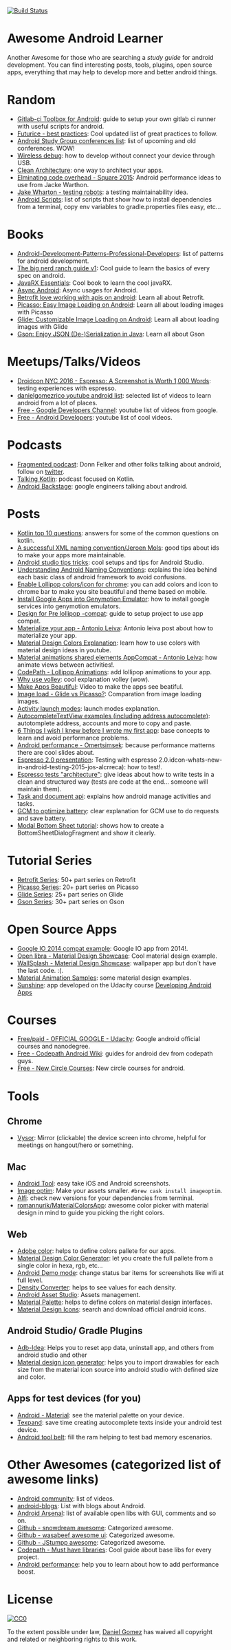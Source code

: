 [![Build Status](https://travis-ci.org/MakinGiants/awesome-android-learner.svg?branch=master)](https://travis-ci.org/MakinGiants/awesome-android-learner)

Awesome Android Learner
==================

Another Awesome for those who are searching a *study guide* for android development.
You can find interesting posts, tools, plugins, open source apps, everything that may help to develop more and better android things.

# Random
* [Gitlab-ci Toolbox for Android](http://blog.makingiants.com/gitlabci-toolbox-for-android/): guide to setup your own gitlab ci runner with useful scripts for android.
* [Futurice - best practices](https://github.com/futurice/android-best-practices): Cool updated list of great practices to follow.
* [Android Study Group conferences list](http://androidstudygroup.github.io/conferences/): list of upcoming and old conferences. WOW!
* [Wireless debug](https://developer.android.com/studio/command-line/adb): how to develop without connect your device through USB.
* [Clean Architecture](https://fernandocejas.com/2014/09/03/architecting-android-the-clean-way/): one way to architect your apps.
* [Elminating code overhead - Square 2015](https://speakerdeck.com/jakewharton/eliminating-code-overhead-square-hq-2015): Android performance ideas to use from Jacke Warthon.
* [Jake Wharton - testing robots](https://academy.realm.io/posts/kau-jake-wharton-testing-robots/): a testing maintainability idea.
* [Android Scripts](https://github.com/caipivara/awesome-android-scripts): list of scripts that show how to install dependencies from a terminal, copy env variables to gradle.properties files easy, etc...

# Books
* [Android-Development-Patterns-Professional-Developers](https://www.amazon.com/Android-Development-Patterns-Professional-Developers/dp/0133923681): list of patterns for android development.
* [The big nerd ranch guide v1](https://www.bignerdranch.com/we-write/android-programming/): Cool guide to learn the basics of every spec on android.
* [JavaRX Essentials](https://www.amazon.com/RxJava-Essentials-Ivan-Morgillo/dp/1784399108 ): Cool book to learn the cool javaRX.
* [Async Android](https://www.amazon.com/Asynchronous-Android-Steve-Liles/dp/1783286873 ): Async usages for Android.
* [Retrofit love working with apis on android](https://leanpub.com/retrofit-love-working-with-apis-on-android): Learn all about Retrofit.
* [Picasso: Easy Image Loading on Android](https://leanpub.com/picasso-image-loading-on-android): Learn all about loading images with Picasso
* [Glide: Customizable  Image Loading on Android](https://leanpub.com/glide-image-loading-on-android): Learn all about loading images with Glide
* [Gson: Enjoy JSON (De-)Serialization in Java](https://leanpub.com/gson-enjoy-json-deserialization-in-java): Learn all about Gson

# Meetups/Talks/Videos
* [Droidcon NYC 2016 - Espresso: A Screenshot is Worth 1,000 Words](https://www.youtube.com/watch?v=fhx_Ji5s3p4): testing experiences with espresso.
* [danielgomezrico youtube android list](https://www.youtube.com/playlist?list=PLVnuKbla7wewsrNP00H9Yhk-Vh6tkEfEQ): selected list of videos to learn android from a lot of places.
* [Free - Google Developers Channel](https://www.youtube.com/user/GoogleDevelopers): youtube list of videos from google.
* [Free - Android Developers](https://www.youtube.com/user/androiddevelopers): youtube list of cool videos.

# Podcasts
* [Fragmented podcast](https://fragmentedpodcast.com/): Donn Felker and other folks talking about android, follow on [twitter](https://twitter.com/FragmentedCast).
* [Talking Kotlin](http://talkingkotlin.com/extensions-with-jake-wharton/): podcast focused on Kotlin.
* [Android Backstage](http://androidbackstage.blogspot.com): google engineers talking about android.

# Posts
* [Kotlin top 10 questions](https://zsmb.co/top-10-kotlin-stack-overflow-questions-1/): answers for some of the common questions on kotlin.
* [A successful XML naming convention/Jeroen Mols](https://jeroenmols.com/blog/2016/03/07/resourcenaming/): good tips about ids to make your apps more maintainable.
* [Android studio tips tricks](https://medium.com/@mmbialas/50-android-studio-tips-tricks-resources-you-should-be-familiar-with-as-an-android-developer-af86e7cf56d2#.y9qzrinr6): cool  setups and tips for Android Studio.
* [Understanding Android Naming Conventions](https://jasonatwood.io/archives/1423): explains the idea behind each basic class of android framework to avoid confusions.
* [Enable Lollipop colors/icon for chrome](https://developers.google.com/web/updates/2014/11/Support-for-theme-color-in-Chrome-39-for-Android): you can add colors and icon to chrome bar to make you site beautiful and theme based on mobile.
* [Install Google Apps into Genymotion Emulator](https://gist.github.com/wbroek/9321145): how to install google services into genymotion emulators.
* [Design for Pre lollipop -compat](https://android-developers.googleblog.com/2014/10/appcompat-v21-material-design-for-pre.html): guide to setup project to use app compat.
* [Materialize your app - Antonio Leiva](http://antonioleiva.com/materialize-app/): Antonio leiva post about how to materialize your app.
* [Material Design Colors Explanation](https://www.youtube.com/watch?v=xYkz0Ueg0L4): learn how to use colors with material design ideas in youtube.
* [Material animations shared elements AppCompat - Antonio Leiva](http://antonioleiva.com/material-design-everywhere/): how animate views between activities!.
* [CodePath - Lollipop Animations](https://guides.codepath.com/android/Circular-Reveal-Animation): add lollipop animations to your app.
* [Why use volley](https://developer.android.com/training/volley/): cool explanation volley (wow).
* [Make Apps Beautiful](https://www.youtube.com/watch?v=CWIc6QE6iNc&list=UUVHFbqXqoYvEWM1Ddxl0QDg): Video to make the apps see beatiful.
* [Image load - Glide vs Picasso?](http://inthecheesefactory.com/blog/get-to-know-glide-recommended-by-google/en): Comparation from image loading images.
* [Activity launch modes](http://inthecheesefactory.com/blog/understand-android-activity-launchmode/en): launch modes explanation.
* [AutocompleteTextView examples (including address autocomplete)](http://android.foxykeep.com/dev/how-to-add-autocompletion-to-an-edittext): autotomplete address, accounts and more to copy and paste.
* [6 Things I wish I knew before I wrote my first app](https://www.philosophicalhacker.com/2015/07/09/6-things-i-wish-i-knew-before-i-wrote-my-first-android-app/): base concepts to learn and avoid performance problems.
* [Android performance - Omertsimsek](https://www.slideshare.net/omertsimsek/andromance-android-performance-devfest-ankara-2013?qid=7c54c68a-2d60-44ce-b4c8-d5bff3477727&v=qf1&b&from_search=8): because performance matterns there are cool slides about.
* [Espresso 2.0 presentation](https://docs.google.com/presentation/d/1EtFKPluGiuxZcr4W_cAziEY_--wbY_1otw44XEBv7JA/edit#slide=id.g98a986571_0_184): Testing with espresso 2.0.idcon-whats-new-in-android-testing-2015-jos-alcrreca): how to test!.
* [Espresso tests "architecture"](http://room-15.github.io/blog/2015/03/19/adventures-in-espresso-p2/): give ideas about how to write tests in a clean and structured way (tests are code at the end... someone will maintain them).
* [Task and document api](https://speakerdeck.com/mathieu_calba/task-and-document-api): explains how android manage activities and tasks.
* [GCM to optimize battery](https://www.bignerdranch.com/blog/optimize-battery-life-with-androids-gcm-network-manager): clear explanation for GCM use to do requests and save battery.
* [Modal Bottom Sheet tutorial](http://www.devexchanges.info/2016/03/modal-bottom-sheet-with-material-design.html): shows how to create a BottomSheetDialogFragment and show it clearly.

# Tutorial Series
* [Retrofit Series](https://futurestud.io/tutorials/retrofit-getting-started-and-android-client): 50+ part series on Retrofit
* [Picasso Series](https://futurestud.io/tutorials/picasso-getting-started-simple-loading): 20+ part series on Picasso
* [Glide Series](https://futurestud.io/tutorials/glide-getting-started): 25+ part series on Glide
* [Gson Series](https://futurestud.io/tutorials/gson-getting-started-with-java-json-serialization-deserialization): 30+ part series on Gson

# Open Source Apps
* [Google IO 2014 compat example](https://github.com/rahulparsani/google-io-2014-compat): Google IO app from 2014!.
* [Open libra - Material Design Showcase](https://github.com/saulmm/OpenLibra-Material): Cool material design example.
* [WallSplash - Material Design Showcase](https://github.com/mikepenz/wallsplash-android): wallpaper app but don´t have the last code. :(.
* [Material Animation Samples](https://github.com/tarek360/Material-Animation-Samples): some material design examples.
* [Sunshine](https://github.com/udacity/Sunshine-Version-2): app developed on the Udacity course [Developing Android Apps](https://www.udacity.com/course/new-android-fundamentals--ud851)

# Courses
* [Free/paid - OFFICIAL GOOGLE - Udacity](https://www.udacity.com/google): Google android official courses and nanodegree.
* [Free - Codepath Android Wiki](https://github.com/codepath/android_guides): guides for android dev from codepath guys.
* [Free - New Circle Courses](https://www.protechtraining.com/training/browse/front-end-web-mobile-development?ncr=1): New circle courses for android.

# Tools
## Chrome
* [Vysor](https://chrome.google.com/webstore/detail/vysor/gidgenkbbabolejbgbpnhbimgjbffefm): Mirror (clickable) the device screen into chrome, helpful for meetings on hangout/hero or something.

## Mac
* [Android Tool](https://github.com/mortenjust/androidtool-mac): easy take iOS and Android screenshots.
* [Image optim](https://imageoptim.com/es.html): Make your assets smaller. `#brew cask install imageoptim`.
* [Alfi](https://github.com/cesarferreira/alfi): check new versions for your dependencies from terminal.
* [romannurik/MaterialColorsApp](https://github.com/romannurik/MaterialColorsApp): awesome color picker with material design in mind to guide you picking the right colors.

## Web
* [Adobe color](https://color.adobe.com/create/color-wheel): helps to define colors pallete for our apps.
* [Material Design Color Generator](http://mcg.mbitson.com/#/): let you create the full pallete from a single color in hexa, rgb, etc...
* [Android Demo mode](https://android.googlesource.com/platform/frameworks/base/+/android-6.0.0_r1/packages/SystemUI/docs/demo_mode.md): change status bar items for screenshots like wifi at full level.
* [Density Converter](http://density.brdrck.me/): helps to see values for each density.
* [Android Asset Studio](http://romannurik.github.io/AndroidAssetStudio/): Assets management.
* [Material Palette](https://www.materialpalette.com/): helps to define colors on material design interfaces.
* [Material Design Icons](https://material.io/tools/icons/?style=baseline): search and download official android icons.


## Android Studio/ Gradle Plugins
* [Adb-Idea](https://github.com/pbreault/adb-idea): Helps you to reset app data, uninstall app, and others from android studio and other
* [Material design icon generator](https://github.com/konifar/android-material-design-icon-generator-plugin): helps you to import drawables for each size from the material icon source into android studio with defined size and color.

## Apps for test devices (for you)
* [Android - Material](https://play.google.com/store/apps/details?id=fr.hozakan.materialdesigncolorpalette): see the material palette on your device.
* [Texpand](https://play.google.com/store/apps/details?id=com.isaiasmatewos.texpand): save time creating autocomplete texts inside your android test device.
* [Android tool belt](https://play.google.com/store/apps/details?id=com.tspoon.androidtoolbelt): fill the ram helping to test bad memory escenarios.

# Other Awesomes (categorized list of awesome links)
* [Android community](https://github.com/tonilopezmr/android-community): list of videos.
* [android-blogs](https://github.com/vbauer/android-blogs): List with blogs about Android.
* [Android Arsenal](android-arsenal.com): list of available open libs with GUI, comments and so on.
* [Github - snowdream awesome](https://github.com/snowdream/awesome-android): Categorized awesome.
* [Github - wasabeef awesome ui](https://github.com/wasabeef/awesome-android-ui): Categorized awesome.
* [Github - JStumpp awesome](https://github.com/JStumpp/awesome-android): Categorized awesome.
* [Codepath - Must have libraries](https://guides.codepath.com/android/Must-Have-Libraries): Cool guide about base libs for every project.
* [Android performance](https://github.com/Juude/awesome-android-performance/blob/master/README.md): help you to learn about how to add performance boost.

# License

[![CC0](https://licensebuttons.net/p/zero/1.0/88x31.png)](https://creativecommons.org/publicdomain/zero/1.0/)

To the extent possible under law, [Daniel Gomez](https://github.com/caipivara) has waived all copyright and related or neighboring rights to this work.
